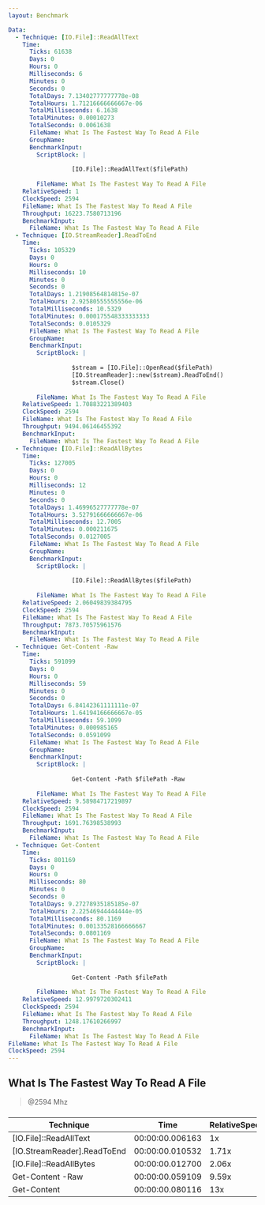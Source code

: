```yaml
---
layout: Benchmark

Data: 
  - Technique: [IO.File]::ReadAllText
    Time: 
      Ticks: 61638
      Days: 0
      Hours: 0
      Milliseconds: 6
      Minutes: 0
      Seconds: 0
      TotalDays: 7.13402777777778e-08
      TotalHours: 1.71216666666667e-06
      TotalMilliseconds: 6.1638
      TotalMinutes: 0.00010273
      TotalSeconds: 0.0061638
      FileName: What Is The Fastest Way To Read A File
      GroupName: 
      BenchmarkInput: 
        ScriptBlock: |
          
                  [IO.File]::ReadAllText($filePath)
              
        FileName: What Is The Fastest Way To Read A File
    RelativeSpeed: 1
    ClockSpeed: 2594
    FileName: What Is The Fastest Way To Read A File
    Throughput: 16223.7580713196
    BenchmarkInput: 
      FileName: What Is The Fastest Way To Read A File
  - Technique: [IO.StreamReader].ReadToEnd
    Time: 
      Ticks: 105329
      Days: 0
      Hours: 0
      Milliseconds: 10
      Minutes: 0
      Seconds: 0
      TotalDays: 1.21908564814815e-07
      TotalHours: 2.92580555555556e-06
      TotalMilliseconds: 10.5329
      TotalMinutes: 0.000175548333333333
      TotalSeconds: 0.0105329
      FileName: What Is The Fastest Way To Read A File
      GroupName: 
      BenchmarkInput: 
        ScriptBlock: |
          
                  $stream = [IO.File]::OpenRead($filePath)
                  [IO.StreamReader]::new($stream).ReadToEnd()
                  $stream.Close()
              
        FileName: What Is The Fastest Way To Read A File
    RelativeSpeed: 1.70883221389403
    ClockSpeed: 2594
    FileName: What Is The Fastest Way To Read A File
    Throughput: 9494.06146455392
    BenchmarkInput: 
      FileName: What Is The Fastest Way To Read A File
  - Technique: [IO.File]::ReadAllBytes
    Time: 
      Ticks: 127005
      Days: 0
      Hours: 0
      Milliseconds: 12
      Minutes: 0
      Seconds: 0
      TotalDays: 1.46996527777778e-07
      TotalHours: 3.52791666666667e-06
      TotalMilliseconds: 12.7005
      TotalMinutes: 0.000211675
      TotalSeconds: 0.0127005
      FileName: What Is The Fastest Way To Read A File
      GroupName: 
      BenchmarkInput: 
        ScriptBlock: |
          
                  [IO.File]::ReadAllBytes($filePath)
              
        FileName: What Is The Fastest Way To Read A File
    RelativeSpeed: 2.06049839384795
    ClockSpeed: 2594
    FileName: What Is The Fastest Way To Read A File
    Throughput: 7873.70575961576
    BenchmarkInput: 
      FileName: What Is The Fastest Way To Read A File
  - Technique: Get-Content -Raw
    Time: 
      Ticks: 591099
      Days: 0
      Hours: 0
      Milliseconds: 59
      Minutes: 0
      Seconds: 0
      TotalDays: 6.84142361111111e-07
      TotalHours: 1.64194166666667e-05
      TotalMilliseconds: 59.1099
      TotalMinutes: 0.000985165
      TotalSeconds: 0.0591099
      FileName: What Is The Fastest Way To Read A File
      GroupName: 
      BenchmarkInput: 
        ScriptBlock: |
          
                  Get-Content -Path $filePath -Raw
              
        FileName: What Is The Fastest Way To Read A File
    RelativeSpeed: 9.58984717219897
    ClockSpeed: 2594
    FileName: What Is The Fastest Way To Read A File
    Throughput: 1691.76398538993
    BenchmarkInput: 
      FileName: What Is The Fastest Way To Read A File
  - Technique: Get-Content
    Time: 
      Ticks: 801169
      Days: 0
      Hours: 0
      Milliseconds: 80
      Minutes: 0
      Seconds: 0
      TotalDays: 9.27278935185185e-07
      TotalHours: 2.22546944444444e-05
      TotalMilliseconds: 80.1169
      TotalMinutes: 0.00133528166666667
      TotalSeconds: 0.0801169
      FileName: What Is The Fastest Way To Read A File
      GroupName: 
      BenchmarkInput: 
        ScriptBlock: |
          
                  Get-Content -Path $filePath
              
        FileName: What Is The Fastest Way To Read A File
    RelativeSpeed: 12.9979720302411
    ClockSpeed: 2594
    FileName: What Is The Fastest Way To Read A File
    Throughput: 1248.17610266997
    BenchmarkInput: 
      FileName: What Is The Fastest Way To Read A File
FileName: What Is The Fastest Way To Read A File
ClockSpeed: 2594
---
```

What Is The Fastest Way To Read A File
--------------------------------------
> @2594 Mhz


### 


|Technique                  |Time           |RelativeSpeed|Throughput|
|---------------------------|---------------|-------------|----------|
|[IO.File]::ReadAllText     |00:00:00.006163|1x           |16223.76/s|
|[IO.StreamReader].ReadToEnd|00:00:00.010532|1.71x        |9494.06/s |
|[IO.File]::ReadAllBytes    |00:00:00.012700|2.06x        |7873.71/s |
|Get-Content -Raw           |00:00:00.059109|9.59x        |1691.76/s |
|Get-Content                |00:00:00.080116|13x          |1248.18/s |
